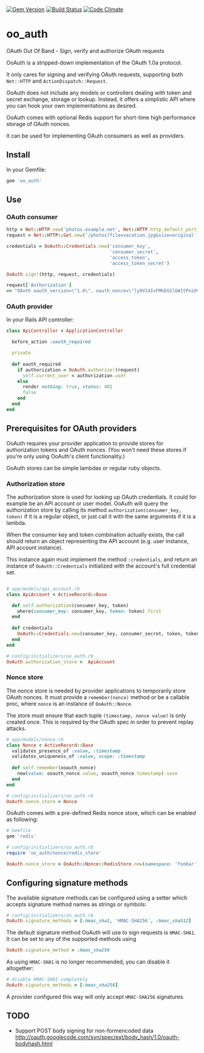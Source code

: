 [![Gem Version](https://badge.fury.io/rb/oo_auth.png)](http://badge.fury.io/rb/oo_auth) [![Build Status](https://travis-ci.org/mtgrosser/girocode.svg)](https://travis-ci.org/mtgrosser/girocode) [![Code Climate](https://codeclimate.com/github/mtgrosser/oo_auth.png)](https://codeclimate.com/github/mtgrosser/oo_auth)

# oo_auth

OAuth Out Of Band - Sign, verify and authorize OAuth requests

OoAuth is a stripped-down implementation of the OAuth 1.0a protocol.

It only cares for signing and verifying OAuth requests, supporting both
```Net::HTTP``` and  ```ActionDispatch::Request```.

OoAuth does not include any models or controllers dealing with token and
secret exchange, storage or lookup. Instead, it offers a simplistic API
where you can hook your own implementations as desired.

OoAuth comes with optional Redis support for short-time high performance storage
of OAuth nonces.

It can be used for implementing OAuth consumers as well as providers.

## Install

In your Gemfile:

```ruby
gem 'oo_auth'
```

## Use

### OAuth consumer

```ruby
http = Net::HTTP.new('photos.example.net', Net::HTTP.http_default_port)
request = Net::HTTP::Get.new('/photos?file=vacation.jpg&size=original')

credentials = OoAuth::Credentials.new('consumer_key',
                                      'consumer_secret',
                                      'access_token',
                                      'access_token_secret')

OoAuth.sign!(http, request, credentials)

request['Authorization']
=> "OAuth oauth_version=\"1.0\", oauth_nonce=\"ly9V24IvFMhEGSlGW1tPniUVnVzQkWvn4W6Bwtmc4\", oauth_timestamp=\"1384116351\", oauth_signature_method=\"HMAC-SHA1\", oauth_consumer_key=\"consumer_key\", oauth_token=\"access_token\", oauth_signature=\"5G1ktyWhicZGnSu2AKkjok9%2BMPo%3D\""
```

### OAuth provider

In your Rails API controller:

```ruby
class ApiController < ApplicationController

  before_action :oauth_required

  private
  
  def oauth_required
    if authorization = OoAuth.authorize!(request)
      self.current_user = authorization.user
    else
      render nothing: true, status: 401
      false
    end
  end
end
```

## Prerequisites for OAuth providers

OoAuth requires your provider application to provide stores for authorization tokens 
and OAuth nonces. (You won't need these stores if you're only using OoAuth's client
functionality.)

OoAuth stores can be simple lambdas or regular ruby objects.

### Authorization store

The authorization store is used for looking up OAuth credentials. It could for example
be an API account or user model. OoAuth will query the authorization store by calling
its method `authorization(consumer_key, token)` if it is a regular object, or just
call it with the same arguments if it is a lambda.

When the consumer key and token combination actually exists, the call should return
an object representing the API account (e.g. user instance, API account instance).

This instance again must implement the method `:credentials`, and return an instance
of `OoAuth::Credentials` initialized with the account's full credential set.

```ruby

# app/models/api_account.rb
class ApiAccount < ActiveRecord::Base

  def self.authorization(consumer_key, token)
    where(consumer_key: consumer_key, token: token).first
  end
  
  def credentials
    OoAuth::Credentials.new(consumer_key, consumer_secret, token, token_secret)
  end
end

# config/initializers/oo_auth.rb
OoAuth.authorization_store =  ApiAccount
```

### Nonce store

The nonce store is needed by provider applications to temporarily store OAuth nonces.
It must provide a `remember(nonce)` method or be a callable proc, where `nonce` is an
instance of `OoAuth::Nonce`. 

The store must ensure that each tuple `(timestamp, nonce value)` is only created once.
This is required by the OAuth spec in order to prevent replay attacks.

```ruby
# app/models/nonce.rb
class Nonce < ActiveRecord::Base
  validates_presence_of :value, :timestamp
  validates_uniqueness_of :value, scope: :timestamp
  
  def self.remember(ooauth_nonce)
    new(value: ooauth_nonce.value, ooauth_nonce.timestamp).save
  end
end

# config/initializers/oo_auth.rb
OoAuth.nonce_store = Nonce
```

OoAuth comes with a pre-defined Redis nonce store, which can be enabled as following:
```ruby
# Gemfile
gem 'redis'

# config/initializers/oo_auth.rb
require 'oo_auth/nonce/redis_store'

OoAuth.nonce_store = OoAuth::Nonce::RedisStore.new(namespace: 'foobar')
```

## Configuring signature methods

The available signature methods can be configured using a setter which accepts
signature method names as strings or symbols:

```ruby
# config/initializers/oo_auth.rb
OoAuth.signature_methods = [:hmac_sha1, 'HMAC-SHA256', :hmac_sha512]
```

The default signature method OoAuth will use to sign requests is `HMAC-SHA1`.
It can be set to any of the supported methods using

```ruby
OoAuth.signature_method = :hmac_sha256
```

As using `HMAC-SHA1` is no longer recommended, you can disable it altogether:

```ruby
# disable HMAC-SHA1 completely
OoAuth.signature_methods = [:hmac_sha256]
```

A provider configured this way will only accept `HMAC-SHA256` signatures.

## TODO

* Support POST body signing for non-formencoded data
  http://oauth.googlecode.com/svn/spec/ext/body_hash/1.0/oauth-bodyhash.html
